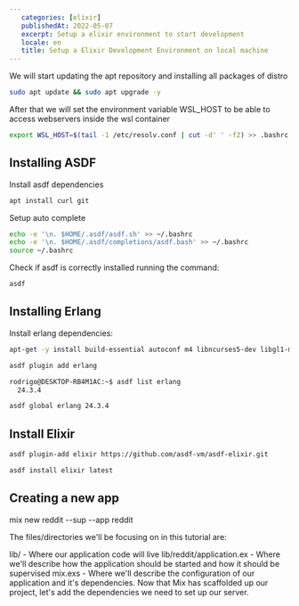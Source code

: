 ```yaml
---
   categories: [elixir]
   publishedAt: 2022-05-07
   excerpt: Setup a elixir environment to start development
   locale: en
   title: Setup a Elixir Development Environment on local machine
---
```


We will start updating the apt repository and installing all packages of distro


```bash
sudo apt update && sudo apt upgrade -y
```

After that we will set the environment variable WSL_HOST to be able to access webservers inside the wsl container

```bash
export WSL_HOST=$(tail -1 /etc/resolv.conf | cut -d' ' -f2) >> .bashrc
```

## Installing ASDF

Install asdf dependencies

```bash
apt install curl git
```

Setup auto complete

```bash
echo -e '\n. $HOME/.asdf/asdf.sh' >> ~/.bashrc
echo -e '\n. $HOME/.asdf/completions/asdf.bash' >> ~/.bashrc
source ~/.bashrc
```

Check if asdf is correctly installed running the command:

```bash
asdf
```

## Installing Erlang

Install erlang dependencies:

```bash
apt-get -y install build-essential autoconf m4 libncurses5-dev libgl1-mesa-dev libglu1-mesa-dev libpng-dev libssh-dev unixodbc-dev xsltproc fop
```



```bash
asdf plugin add erlang
```

```bash
rodrigo@DESKTOP-RB4M1AC:~$ asdf list erlang
  24.3.4
```

```bash
asdf global erlang 24.3.4
```


## Install Elixir

```bash
asdf plugin-add elixir https://github.com/asdf-vm/asdf-elixir.git
```

```bash
asdf install elixir latest
```

## Creating a new app

mix new reddit --sup --app reddit


The files/directories we'll be focusing on in this tutorial are:

lib/ - Where our application code will live
lib/reddit/application.ex - Where we'll describe how the application should be started and how it should be supervised
mix.exs - Where we'll describe the configuration of our application and it's dependencies. Now that Mix has scaffolded up our project, let's add the dependencies we need to set up our server.
